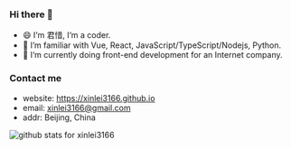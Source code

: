 ### Hi there 👋
- 😄 I‘m 君惜, I‘m a coder.
- 🌱 I’m familiar with Vue, React, JavaScript/TypeScript/Nodejs, Python.
- 🔭 I‘m currently doing front-end development for an Internet company.

### Contact me
- website: https://xinlei3166.github.io
- email: xinlei3166@gmail.com
- addr: Beijing, China

<img  src="https://github-readme-stats.vercel.app/api?username=xinlei3166&show_icons=true&icon_color=0366d6&bg_color=ffffff&hide_title=true" alt="github stats for xinlei3166">

<!--
**xinlei3166/xinlei3166** is a ✨ _special_ ✨ repository because its `README.md` (this file) appears on your GitHub profile.

Here are some ideas to get you started:

- 🔭 I’m currently working on ...
- 🌱 I’m currently learning ...
- 👯 I’m looking to collaborate on ...
- 🤔 I’m looking for help with ...
- 💬 Ask me about ...
- 📫 How to reach me: ...
- 😄 Pronouns: ...
- ⚡ Fun fact: ...
-->

